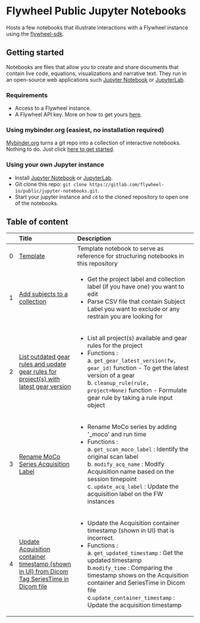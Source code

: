 # Flywheel Public Jupyter Notebooks

Hosts a few notebooks that illustrate interactions with a Flywheel instance using the 
[flywheel-sdk](https://flywheel-io.gitlab.io/product/backend/sdk/branches/master/python/index.html).

## Getting started

Notebooks are files that allow you to create and share documents that contain live code, equations, 
visualizations and narrative text. They run in an open-source web applications such [Jupyter Notebook](https://jupyter.org) 
or [JupyterLab](https://jupyter.org). 

### Requirements

* Access to a Flywheel instance.
* A Flywheel API key. More on how to get yours [here](https://flywheel-io.gitlab.io/product/backend/sdk/branches/master/python/getting_started.html#api-key).

### Using mybinder.org (easiest, no installation required)

[Mybinder.org](https://mybinder.org/) turns a git repo into a collection of interactive notebooks. 
Nothing to do. Just click [here to get started](https://mybinder.org/v2/gl/flywheel-io%2Fpublic%2Fjupyter-notebooks/master). 

### Using your own Jupyter instance

* Install [Jupyter Notebook](https://jupyter.org) or [JupyterLab](https://jupyter.org).
* Git clone this repo: `git clone https://gitlab.com/flywheel-io/public/jupyter-notebooks.git`.
* Start your jupyter instance and `cd` to the cloned repository to open one of the notebooks.

## Table of content 


|     | Title        | Description             |
| --- |:-------------|:------------------------|
| 0 | [Template](https://gitlab.com/flywheel-io/public/jupyter-notebooks/-/blob/master/template.ipynb) | Template notebook to serve as reference for structuring notebooks in this repository |
| 1 | [Add subjects to a collection](https://gitlab.com/flywheel-io/public/jupyter-notebooks/-/blob/master/add-to-collection-excluding-subjects-in-csv.ipynb )|  <ul><li>Get the project label and collection label (if you have one) you want to edit </li> <li>Parse CSV file that contain Subject Label you want to exclude or any restrain you are looking for </li>|
| 2 | [List outdated gear rules and update gear rules for project(s) with latest gear version](https://gitlab.com/flywheel-io/public/jupyter-notebooks/-/blob/master/find-outdated-gear-rule-and-update-with-latest-version.ipynb)  | <ul><li> List all project(s) available and gear rules for the project  <br> <li>Functions :<br> a. `get_gear_latest_version(fw, gear_id)` function - To get the latest version of a gear <br> b. `cleanup_rule(rule, project=None)` function - Formulate gear rule by taking a rule input object  |
| 3 | [Rename MoCo Series Acquisition Label](https://gitlab.com/flywheel-io/public/jupyter-notebooks/-/blob/master/rename-moco-and-acq-label.ipynb) | <ul><li> Rename MoCo series by adding '_moco' and run time <br><li>Functions : <br> a.  `get_scan_moco_label` : Identify the original scan label<br>b.  `modify_acq_name` : Modify Acquisition name based on the session timepoint<br>c.  `update_acq_label` : Update the acquisition label on the FW instances  |
| 4 | [ Update Acquisition container timestamp (shown in UI) from Dicom Tag SeriesTime in Dicom file ](https://gitlab.com/flywheel-io/public/jupyter-notebooks/-/blob/master/edit-acquisition-timestamp.ipynb) | <ul><li>Update the Acquisition container timestamp (shown in UI) that is incorrect.<br><li>Functions :<br> a.  `get_updated_timestamp` : Get the updated timestamp <br>b.`modify_time` : Comparing the timestamp shows on the Acquisition container and SeriesTime in Dicom file <br>c.`update_container_timestamp` : Update the acquisition timestamp  <br> |


